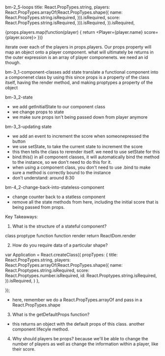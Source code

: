 bm-2_5-loops
title: React.PropTypes.string,
players: React.PropTypes.arrayOf(React.PropTypes.shape({
  name: React.PropTypes.string.isRequired, })).isRequired,
  score: React.PropTypes.string.isRequired, })).isRequired,
}).isRequired,

{props.players.map(function(player) {
  return <Player={player.name} score={player.score}>
})}

iterate over each of the players in props.players. Our props property will map an object onto a player component. what will ultimately be returns in the outer expression is an array of player componenets. 
we need an id though. 


bm-3_1-component-classes
add state
translate a functional component into a componenet class by using this since props is a property of the class itself, having the render method, and making proptypes a property of the object


bm-3_2-state
* we add getInitialState to our component class
* we change props to state
* we make sure props isn't being passed down from player anymore

bm-3_3-updating state
* we add an event to increment the score when someonepressed the button
* we use setState, to take the current state to increment the score
* this then tells the class to rerender itself. we need to use setState for this 
* bind.this() in all component classes, it will automatically bind the method to the instance, so we don't need to do this for it. 
* when using a component class, you don't need to use .bind to make sure a method is correctly bound to the instance
* don't understand: <Counter initialScore={props.score}/> around 8:30


bm-4_2-change-back-into-stateless-component
* change counter back to a statless component
* remove all the state methods from here, including the initial score that is being passed from props. 


Key Takeaways:

1. What is the structure of a stateful component?

class
  proptype
function 
function 
render
  return 
ReactDom.render 


2. How do you require data of a particular shape?

var Application = React.createClass({
  propTypes: {
    title: React.PropTypes.string, 
    players: React.PropTypes.arrayOf(React.PropTypes.shape({
      name: React.Proptypes.string.isRequired, 
      score: React.Proptypes.number.isRequired, 
      id: React.Proptypes.string.isRequired, 
    }).isRequired,
    )
  },

});

* here, remember we do a React.PropTypes.arrayOf and pass in a React.PropTypes.shape


3. What is the getDefaultProps function?

* this returns an object with the default props of this class. another component lifecyle method. 


4. Why should players be props? because we'll be able to change the number of players as well as change the information within a player, like their score. 